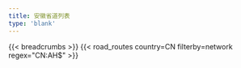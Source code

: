 ```yaml
---
title: 安徽省道列表
type: 'blank'
---
```


{{< breadcrumbs >}}
{{< road_routes country=CN filterby=network regex="CN:AH$" >}}
